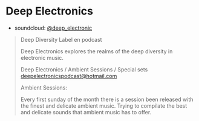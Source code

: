# Deep Electronics
- soundcloud: [@deep_electronic](https://soundcloud.com/deep_electronic)
> Deep Diversity Label en podcast
> 
> Deep Electronics explores the realms of the deep diversity in electronic music.
> 
> Deep Electronics / Ambient Sessions / Special sets  
> [deepelectronicspodcast@hotmail.com](mailto:deepelectronicspodcast@hotmail.com)
>
> Ambient Sessions:
>
> Every first sunday of the month there is a session been released with the finest and delicate ambient music. Trying to compilate the best and delicate sounds that ambient music has to offer.